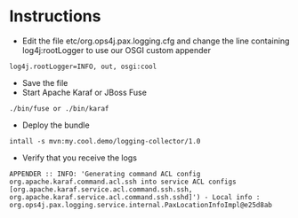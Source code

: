 # Instructions

- Edit the file etc/org.ops4j.pax.logging.cfg and change the line containing log4j:rootLogger to use our OSGI 
custom appender

```
log4j.rootLogger=INFO, out, osgi:cool
```

- Save the file
- Start Apache Karaf or JBoss Fuse

```
./bin/fuse or ./bin/karaf
```

- Deploy the bundle

```
intall -s mvn:my.cool.demo/logging-collector/1.0
```

- Verify that you receive the logs 

```
APPENDER :: INFO: 'Generating command ACL config org.apache.karaf.command.acl.ssh into service ACL configs [org.apache.karaf.service.acl.command.ssh.ssh, org.apache.karaf.service.acl.command.ssh.sshd]') - Local info : org.ops4j.pax.logging.service.internal.PaxLocationInfoImpl@e25d8ab
```
